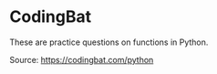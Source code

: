 # CodingBat
These are practice questions on functions in Python. 

Source: https://codingbat.com/python